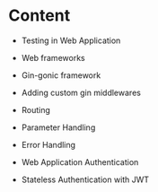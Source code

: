 # Content
- Testing in Web Application

- Web frameworks

- Gin-gonic framework

- Adding custom gin middlewares

- Routing

- Parameter Handling

- Error Handling

- Web Application Authentication

- Stateless Authentication with JWT